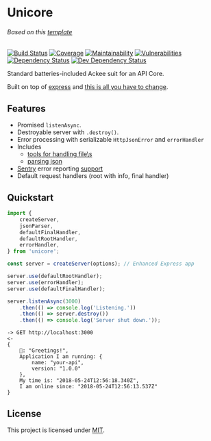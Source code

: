 # Unicore

###### Based on this [template](https://github.com/AckeeCZ/package-template/tree/6febde96d20cfec270e74d1557ba7644ff834e8c)

[![Build Status](https://img.shields.io/travis/com/AckeeCZ/unicore/master.svg?style=flat-square)](https://travis-ci.com/AckeeCZ/unicore)
[![Coverage](https://img.shields.io/codeclimate/coverage/AckeeCZ/unicore.svg?style=flat-square)](https://codeclimate.com/github/AckeeCZ/unicore)
[![Maintainability](https://img.shields.io/codeclimate/maintainability/AckeeCZ/unicore.svg?style=flat-square)](https://codeclimate.com/github/AckeeCZ/unicore)
[![Vulnerabilities](https://img.shields.io/snyk/vulnerabilities/github/AckeeCZ/unicore.svg?style=flat-square)](https://snyk.io/test/github/AckeeCZ/unicore?targetFile=package.json)
[![Dependency Status](https://img.shields.io/david/AckeeCZ/unicore.svg?style=flat-square)](https://david-dm.org/AckeeCZ/unicore)
[![Dev Dependency Status](https://img.shields.io/david/dev/AckeeCZ/unicore.svg?style=flat-square)](https://david-dm.org/AckeeCZ/unicore?type=dev)

Standard batteries-included Ackee suit for an API Core.

Built on top of [express](https://github.com/expressjs/express/) and [this is all you have to change](./docs/express-migration-guide.md).

## Features

- Promised `listenAsync`.
- Destroyable server with `.destroy()`.
- Error processing with serializable `HttpJsonError` and `errorHandler`
- Includes
    - [tools for handling file\s ](./docs/file-uploads.md)
    - [parsing json](./docs/body-parsers.md)
- [Sentry](https://sentry.io) error reporting [support](./docs/sentry.md)
- Default request handlers (root with info, final handler)

## Quickstart

```js
import {
    createServer,
    jsonParser,
    defaultFinalHandler,
    defaultRootHandler,
    errorHandler,
} from 'unicore';

const server = createServer(options); // Enhanced Express app

server.use(defaultRootHandler);
server.use(errorHandler);
server.use(defaultFinalHandler);

server.listenAsync(3000)
    .then(() => console.log('Listening.'))
    .then(() => server.destroy())
    .then(() => console.log('Server shut down.'));
```

```
-> GET http://localhost:3000
<-
{
    🦄: "Greetings!",
    Application I am running: {
        name: "your-api",
        version: "1.0.0"
    },
    My time is: "2018-05-24T12:56:18.340Z",
    I am online since: "2018-05-24T12:56:13.537Z"
}
```



## License

This project is licensed under [MIT](./LICENSE).
